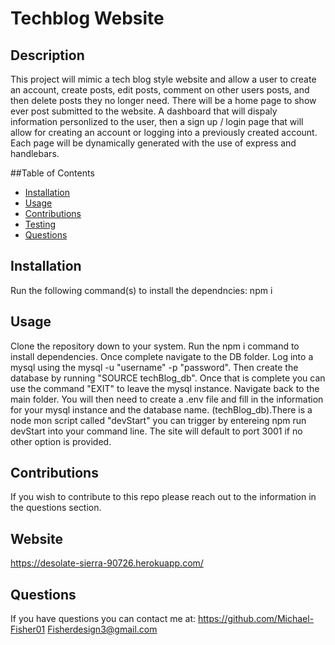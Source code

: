 # Techblog Website

## Description
This project will mimic a tech blog style website and allow a user to create an account, create posts, edit posts, comment on other users posts, and then delete posts they no longer need. There will be a home page to show ever post submitted to the website. A dashboard that will dispaly information personlized to the user, then a sign up / login page that will allow for creating an account or logging into a previously created account. Each page will be dynamically generated with the use of express and handlebars. 

##Table of Contents

- [Installation](#installation)
- [Usage](#usage)
- [Contributions](#contributions)
- [Testing](#testing)
- [Questions](#questions)

## Installation

Run the following command(s) to install the dependncies: npm i

## Usage

Clone the repository down to your system. Run the npm i command to install dependencies. Once complete navigate to the DB folder. Log into a mysql using the mysql -u "username" -p "password". Then create the database by running "SOURCE techBlog_db". Once that is complete you can use the command "EXIT" to leave the mysql instance. Navigate back to the main folder. You will then need to create a .env file and fill in the information for your mysql instance and the database name. (techBlog_db).There is a node mon script called "devStart" you can trigger by entereing npm run devStart into your command line. The site will default to port 3001 if no other option is provided. 

## Contributions

If you wish to contribute to this repo please reach out to the information in the questions section.

## Website
https://desolate-sierra-90726.herokuapp.com/

## Questions
If you have questions you can contact me at:
https://github.com/Michael-Fisher01
Fisherdesign3@gmail.com